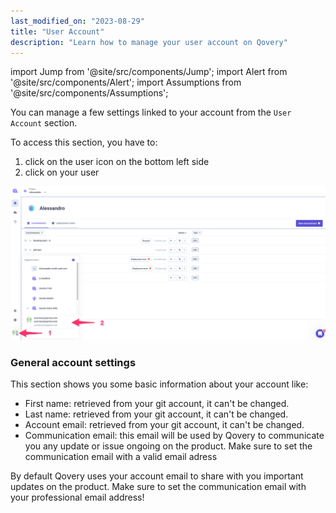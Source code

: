 ```yaml
---
last_modified_on: "2023-08-29"
title: "User Account"
description: "Learn how to manage your user account on Qovery"
---
```

import Jump from '@site/src/components/Jump';
import Alert from '@site/src/components/Alert';
import Assumptions from '@site/src/components/Assumptions';

You can manage a few settings linked to your account from the `User Account` section.

To access this section, you have to:
1. click on the user icon on the bottom left side
2. click on your user 

<p align="center">
  <img src="/img/configuration/user/access_user_account.png" alt="Access user account" />
</p>


### General account settings

This section shows you some basic information about your account like:
- First name: retrieved from your git account, it can't be changed.
- Last name: retrieved from your git account, it can't be changed.
- Account email: retrieved from your git account, it can't be changed.
- Communication email: this email will be used by Qovery to communicate you any update or issue ongoing on the product. Make sure to set the communication email with a valid email adress

<Alert type="info">

By default Qovery uses your account email to share with you important updates on the product. Make sure to set the communication email with your professional email address!

</Alert>



